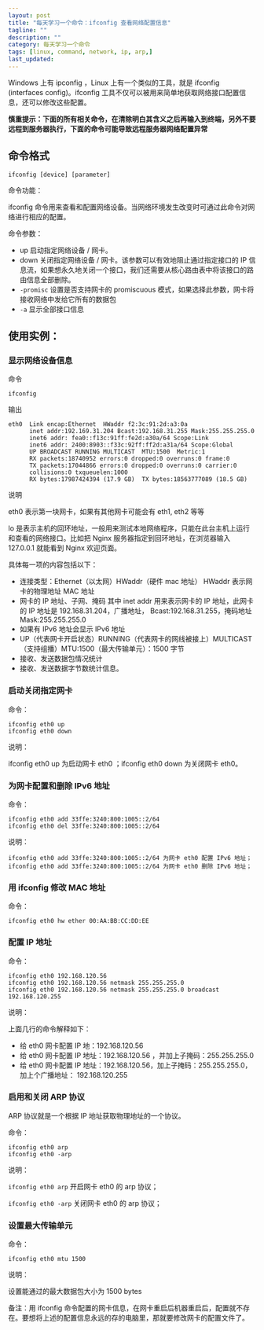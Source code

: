 ```yaml
---
layout: post
title: "每天学习一个命令：ifconfig 查看网络配置信息"
tagline: ""
description: ""
category: 每天学习一个命令
tags: [linux, command, network, ip, arp,]
last_updated:
---
```


Windows 上有 ipconfig ，Linux 上有一个类似的工具，就是 ifconfig (interfaces config)。ifconfig 工具不仅可以被用来简单地获取网络接口配置信息，还可以修改这些配置。

**慎重提示：下面的所有相关命令，在清除明白其含义之后再输入到终端，另外不要远程到服务器执行，下面的命令可能导致远程服务器网络配置异常**

## 命令格式

    ifconfig [device] [parameter]

命令功能：

ifconfig 命令用来查看和配置网络设备。当网络环境发生改变时可通过此命令对网络进行相应的配置。

命令参数：

- up 启动指定网络设备 / 网卡。
- down 关闭指定网络设备 / 网卡。该参数可以有效地阻止通过指定接口的 IP 信息流，如果想永久地关闭一个接口，我们还需要从核心路由表中将该接口的路由信息全部删除。
- `-promisc` 设置是否支持网卡的 promiscuous 模式，如果选择此参数，网卡将接收网络中发给它所有的数据包
- `-a` 显示全部接口信息

## 使用实例：

### 显示网络设备信息

命令

    ifconfig

输出

    eth0  Link encap:Ethernet  HWaddr f2:3c:91:2d:a3:0a
          inet addr:192.169.31.204 Bcast:192.168.31.255 Mask:255.255.255.0
          inet6 addr: fea0::f13c:91ff:fe2d:a30a/64 Scope:Link
          inet6 addr: 2400:8903::f33c:92ff:ff2d:a31a/64 Scope:Global
          UP BROADCAST RUNNING MULTICAST  MTU:1500  Metric:1
          RX packets:18740952 errors:0 dropped:0 overruns:0 frame:0
          TX packets:17044866 errors:0 dropped:0 overruns:0 carrier:0
          collisions:0 txqueuelen:1000
          RX bytes:17987424394 (17.9 GB)  TX bytes:18563777089 (18.5 GB)

说明

eth0 表示第一块网卡，如果有其他网卡可能会有 eth1, eth2 等等

lo 是表示主机的回环地址，一般用来测试本地网络程序，只能在此台主机上运行和查看的网络接口。比如把 Nginx 服务器指定到回环地址，在浏览器输入 127.0.0.1 就能看到 Nginx 欢迎页面。

具体每一项的内容包括以下：

- 连接类型：Ethernet（以太网）HWaddr（硬件 mac 地址）   HWaddr 表示网卡的物理地址 MAC 地址
- 网卡的 IP 地址、子网、掩码 其中 inet addr 用来表示网卡的 IP 地址，此网卡的 IP 地址是 192.168.31.204，广播地址， Bcast:192.168.31.255，掩码地址 Mask:255.255.255.0
- 如果有 IPv6 地址会显示 IPv6 地址
- UP（代表网卡开启状态）RUNNING（代表网卡的网线被接上）MULTICAST（支持组播）MTU:1500（最大传输单元）：1500 字节
- 接收、发送数据包情况统计
- 接收、发送数据字节数统计信息。

### 启动关闭指定网卡

命令：

    ifconfig eth0 up
    ifconfig eth0 down

说明：

ifconfig eth0 up 为启动网卡 eth0 ；ifconfig eth0 down 为关闭网卡 eth0。

### 为网卡配置和删除 IPv6 地址

命令：

    ifconfig eth0 add 33ffe:3240:800:1005::2/64
    ifconfig eth0 del 33ffe:3240:800:1005::2/64

说明：

    ifconfig eth0 add 33ffe:3240:800:1005::2/64 为网卡 eth0 配置 IPv6 地址；
    ifconfig eth0 add 33ffe:3240:800:1005::2/64 为网卡 eth0 删除 IPv6 地址；


### 用 ifconfig 修改 MAC 地址

命令：

    ifconfig eth0 hw ether 00:AA:BB:CC:DD:EE


### 配置 IP 地址

命令：

    ifconfig eth0 192.168.120.56
    ifconfig eth0 192.168.120.56 netmask 255.255.255.0
    ifconfig eth0 192.168.120.56 netmask 255.255.255.0 broadcast 192.168.120.255

说明：

上面几行的命令解释如下：

- 给 eth0 网卡配置 IP 地：192.168.120.56
- 给 eth0 网卡配置 IP 地址：192.168.120.56 ，并加上子掩码：255.255.255.0
- 给 eth0 网卡配置 IP 地址：192.168.120.56，加上子掩码：255.255.255.0，加上个广播地址： 192.168.120.255


### 启用和关闭 ARP 协议
ARP 协议就是一个根据 IP 地址获取物理地址的一个协议。

命令：

    ifconfig eth0 arp
    ifconfig eth0 -arp

说明：

`ifconfig eth0 arp` 开启网卡 eth0 的 arp 协议；

`ifconfig eth0 -arp` 关闭网卡 eth0 的 arp 协议；



### 设置最大传输单元

命令：

    ifconfig eth0 mtu 1500

说明：

设置能通过的最大数据包大小为 1500 bytes

备注：用 ifconfig 命令配置的网卡信息，在网卡重启后机器重启后，配置就不存在。要想将上述的配置信息永远的存的电脑里，那就要修改网卡的配置文件了。


